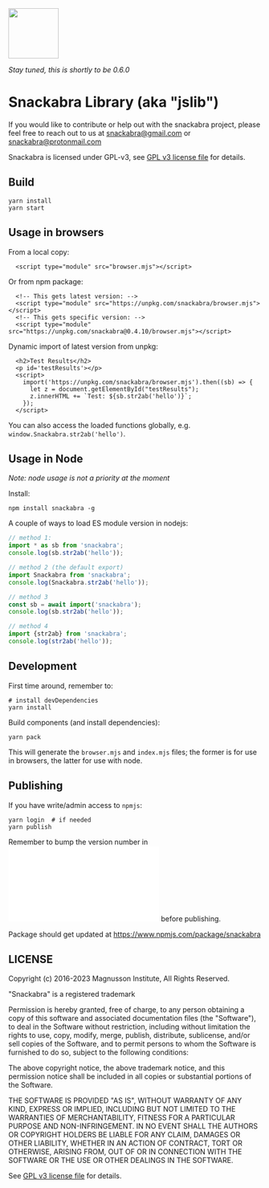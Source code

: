 <img src="https://user-images.githubusercontent.com/844289/156240563-cfa8d1ff-fd55-43d7-a867-e9e7c77d183e.svg" width="100">

_Stay tuned, this is shortly to be 0.6.0_

# Snackabra Library (aka "jslib")

If you would like to contribute or help out with the snackabra
project, please feel free to reach out to us at snackabra@gmail.com or
snackabra@protonmail.com

Snackabra is licensed under GPL-v3, see [GPL v3 license
file](LICENSE.md) for details.

## Build

```
yarn install
yarn start
```

## Usage in browsers

From a local copy:

```
  <script type="module" src="browser.mjs"></script>
```

Or from npm package:

```
  <!-- This gets latest version: -->
  <script type="module" src="https://unpkg.com/snackabra/browser.mjs"></script>
  <!-- This gets specific version: -->
  <script type="module" src="https://unpkg.com/snackabra@0.4.10/browser.mjs"></script>
```

Dynamic import of latest version from unpkg:

```
  <h2>Test Results</h2>
  <p id='testResults'></p>
  <script>
    import('https://unpkg.com/snackabra/browser.mjs').then((sb) => {
      let z = document.getElementById("testResults");
      z.innerHTML += `Test: ${sb.str2ab('hello')}`;
    });
  </script>
```

You can also access the loaded functions globally, e.g. ``window.Snackabra.str2ab('hello')``.

## Usage in Node

_Note: node usage is not a priority at the moment_

Install:

```
npm install snackabra -g
```

A couple of ways to load ES module version in nodejs:

```javascript
// method 1:
import * as sb from 'snackabra';
console.log(sb.str2ab('hello'));

// method 2 (the default export)
import Snackabra from 'snackabra';
console.log(Snackabra.str2ab('hello'));

// method 3
const sb = await import('snackabra');
console.log(sb.str2ab('hello'));

// method 4
import {str2ab} from 'snackabra';
console.log(str2ab('hello'));
```


## Development

First time around, remember to:

```
# install devDependencies
yarn install
```

Build components (and install dependencies):

```
yarn pack
```

This will generate the ``browser.mjs`` and ``index.mjs`` files;
the former is for use in browsers, the latter for use with node.


## Publishing

If you have write/admin access to ``npmjs``:

```
yarn login  # if needed
yarn publish
```

Remember to bump the version number in ![package.json](package.json) before publishing.

Package should get updated at https://www.npmjs.com/package/snackabra 


## LICENSE

Copyright (c) 2016-2023 Magnusson Institute, All Rights Reserved.

"Snackabra" is a registered trademark

Permission is hereby granted, free of charge, to any person obtaining
a copy of this software and associated documentation files (the
"Software"), to deal in the Software without restriction, including
without limitation the rights to use, copy, modify, merge, publish,
distribute, sublicense, and/or sell copies of the Software, and to
permit persons to whom the Software is furnished to do so, subject to
the following conditions:

The above copyright notice, the above trademark notice, and this
permission notice shall be included in all copies or substantial
portions of the Software.

THE SOFTWARE IS PROVIDED "AS IS", WITHOUT WARRANTY OF ANY KIND,
EXPRESS OR IMPLIED, INCLUDING BUT NOT LIMITED TO THE WARRANTIES OF
MERCHANTABILITY, FITNESS FOR A PARTICULAR PURPOSE AND
NON-INFRINGEMENT. IN NO EVENT SHALL THE AUTHORS OR COPYRIGHT HOLDERS BE
LIABLE FOR ANY CLAIM, DAMAGES OR OTHER LIABILITY, WHETHER IN AN ACTION
OF CONTRACT, TORT OR OTHERWISE, ARISING FROM, OUT OF OR IN CONNECTION
WITH THE SOFTWARE OR THE USE OR OTHER DEALINGS IN THE SOFTWARE.

See [GPL v3 license file](LICENSE.md) for details.
